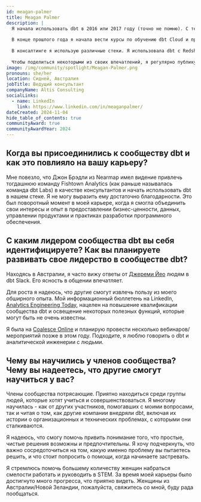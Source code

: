 ```yaml
---
id: meagan-palmer
title: Meagan Palmer
description: |
  Я начала использовать dbt в 2016 или 2017 году (точно не помню). С тех пор я перешла в консалтинг в области данных и аналитики и периодически возвращалась в сообщество dbt.
  
  В конце прошлого года я начала вести курсы по обучению dbt Cloud и проводить больше времени в <a href="https://www.getdbt.com/community/join-the-community/" rel="noopener noreferrer" target="_blank">dbt Slack</a>.
  
  В консалтинге я использую различные стеки. Я использовала dbt с Redshift, Snowflake и Databricks в производственных условиях с различными загрузчиками и инструментами отчетности, и мне нравится использовать DuckDB для некоторых домашних экспериментов.
  
  Чтобы поделиться некоторыми из своих впечатлений, я регулярно публикую посты на LinkedIn и недавно начала <a href="https://www.linkedin.com/newsletters/analytics-engineering-today-7210968984693690370/" rel="noopener noreferrer" target="_blank">Analytics Engineering Today</a>, двухразовый в месяц информационный бюллетень о практике использования dbt.
image: /img/community/spotlight/Meagan-Palmer.png
pronouns: she/her
location: Сидней, Австралия
jobTitle: Ведущий консультант
companyName: Altis Consulting
socialLinks:
  - name: LinkedIn
    link: https://www.linkedin.com/in/meaganpalmer/
dateCreated: 2024-11-04
hide_table_of_contents: true
communityAward: true
communityAwardYear: 2024 
---
```


## Когда вы присоединились к сообществу dbt и как это повлияло на вашу карьеру?

Мне повезло, что Джон Брэдли из Nearmap имел видение привлечь тогдашнюю команду Fishtown Analytics (как раньше называлась команда dbt Labs) в качестве консультантов и начать использовать dbt в нашем стеке. Я не могу выразить ему достаточно благодарности. Это был поворотный момент в моей карьере, когда я смогла объединить свои интересы и опыт в предоставлении бизнес-ценности, данных, управлении продуктами и практиках разработки программного обеспечения.

## С каким лидером сообщества dbt вы себя идентифицируете? Как вы планируете развивать свое лидерство в сообществе dbt?

Находясь в Австралии, я часто вижу ответы от <a target="_blank" rel="noopener noreferrer" href="https://www.linkedin.com/in/jeremyyeo/">Джереми Йео</a> людям в dbt Slack. Его ясность в общении впечатляет.

Для роста я надеюсь, что другие смогут извлечь пользу из моего обширного опыта. Мой информационный бюллетень на LinkedIn, <a target="_blank" rel="noopener noreferrer" href="https://www.linkedin.com/newsletters/analytics-engineering-today-7210968984693690370/">Analytics Engineering Today</a>, нацелен на повышение квалификации сообщества dbt и освещение некоторых полезных функций, которые могут быть не очень известны.

Я была на <a target="_blank" rel="noopener noreferrer" href="https://coalesce.getdbt.com/">Coalesce Online</a> и планирую провести несколько вебинаров/мероприятий позже в этом году. Подходите, я люблю говорить о dbt и аналитической инженерии с людьми.

## Чему вы научились у членов сообщества? Чему вы надеетесь, что другие смогут научиться у вас?

Члены сообщества потрясающие. Приятно находиться среди группы людей, которые хотят учиться и совершенствоваться. 
Я многому научилась - как от других участников, помогавших с моими вопросами, так и читая о том, как другие компании внедряли dbt, включая их истории о организационных и технических проблемах, с которыми они сталкиваются.

Я надеюсь, что смогу помочь привить понимание того, что простые, чистые решения возможны и предпочтительны. Я хочу подчеркнуть, что важно сосредоточиться на том, какую именно проблему вы пытаетесь решить, и что стоит попросить о помощи, когда начинаете застревать.

Я стремлюсь помочь большему количеству женщин набраться смелости работать и руководить в STEM. За время моей карьеры было достигнуто много прогресса, что приятно видеть. Женщины из Австралии/Новой Зеландии, пожалуйста, свяжитесь со мной, буду рада пообщаться.